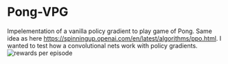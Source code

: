# Pong-VPG
Impelementation of a vanilla policy gradient to play game of Pong. Same idea as here https://spinningup.openai.com/en/latest/algorithms/ppo.html. I wanted to test how a convolutional nets work with policy gradients.
![rewards per episode](https://user-images.githubusercontent.com/24964453/151505421-2f6cac5e-9a60-4636-b0c7-80eeed73edc6.png)
